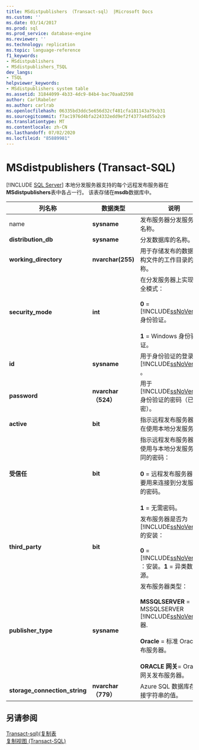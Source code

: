 ```yaml
---
title: MSdistpublishers （Transact-sql） |Microsoft Docs
ms.custom: ''
ms.date: 03/14/2017
ms.prod: sql
ms.prod_service: database-engine
ms.reviewer: ''
ms.technology: replication
ms.topic: language-reference
f1_keywords:
- MSdistpublishers
- MSdistpublishers_TSQL
dev_langs:
- TSQL
helpviewer_keywords:
- MSdistpublishers system table
ms.assetid: 31844099-4b33-4dc9-84b4-bac70aa82598
author: CarlRabeler
ms.author: carlrab
ms.openlocfilehash: 06335bd3ddc5e656d32cf481cfa181143a79cb31
ms.sourcegitcommit: f7ac1976d4bfa224332edd9ef2f4377a4d55a2c9
ms.translationtype: MT
ms.contentlocale: zh-CN
ms.lasthandoff: 07/02/2020
ms.locfileid: "85889981"
---
```

# <a name="msdistpublishers-transact-sql"></a>MSdistpublishers (Transact-SQL)
[!INCLUDE [SQL Server](../../includes/applies-to-version/sqlserver.md)]
  本地分发服务器支持的每个远程发布服务器在**MSdistpublishers**表中各占一行。 该表存储在**msdb**数据库中。  
  
|列名称|数据类型|说明|  
|-----------------|---------------|-----------------|  
|name|**sysname**|发布服务器分发服务器的名称。|  
|**distribution_db**|**sysname**|分发数据库的名称。|  
|**working_directory**|**nvarchar(255)**|用于存储发布的数据和架构文件的工作目录的名称。|  
|**security_mode**|**int**|在分发服务器上实现的安全模式：<br /><br /> **0**  =  [!INCLUDE[ssNoVersion](../../includes/ssnoversion-md.md)] 身份验证。<br /><br /> **1** = Windows 身份验证。|  
|**id**|**sysname**|用于身份验证的登录 ID [!INCLUDE[ssNoVersion](../../includes/ssnoversion-md.md)] 。|  
|**password**|**nvarchar （524）**|用于 [!INCLUDE[ssNoVersion](../../includes/ssnoversion-md.md)] 身份验证的密码（已加密）。|  
|**active**|**bit**|指示远程发布服务器是否在使用本地分发服务器。|  
|**受信任**|**bit**|指示远程发布服务器是否使用与本地分发服务器相同的密码：<br /><br /> **0** = 远程发布服务器上需要用来连接到分发服务器的密码。<br /><br /> **1** = 无需密码。|  
|**third_party**|**bit**|发布服务器是否为 [!INCLUDE[ssNoVersion](../../includes/ssnoversion-md.md)] 的安装：<br /><br /> **0**  =  [!INCLUDE[ssNoVersion](../../includes/ssnoversion-md.md)] ：安装。**1** = 异类数据源。|  
|**publisher_type**|**sysname**|发布服务器类型：<br /><br /> **MSSQLSERVER**  =  MSSQLSERVER [!INCLUDE[ssNoVersion](../../includes/ssnoversion-md.md)]器.<br /><br /> **Oracle** = 标准 Oracle 发布服务器。<br /><br /> **ORACLE 网关**= Oracle 网关发布服务器。|  
|**storage_connection_string**|**nvarchar （779）**|Azure SQL 数据库存储连接字符串的值。|  

  
## <a name="see-also"></a>另请参阅  
 [Transact-sql&#41;&#40;复制表](../../relational-databases/system-tables/replication-tables-transact-sql.md)   
 [复制视图 (Transact-SQL)](../../relational-databases/system-views/replication-views-transact-sql.md)  
  
  
